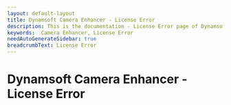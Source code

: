 ```yaml
---
layout: default-layout
title: Dynamsoft Camera Enhancer - License Error
description: This is the documentation - License Error page of Dynamsoft Camera Enhancer.
keywords:  Camera Enhancer, License Error
needAutoGenerateSidebar: true
breadcrumbText: License Error
---
```


# Dynamsoft Camera Enhancer - License Error